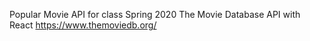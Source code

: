 Popular Movie API for class Spring 2020
The Movie Database API with React
https://www.themoviedb.org/